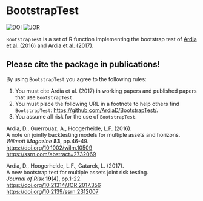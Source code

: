 # BootstrapTest
[![DOI](https://zenodo.org/badge/61378616.svg)](https://zenodo.org/badge/latestdoi/61378616)
[![JOR](https://img.shields.io/badge/JBF-10.21314%2FjJOR.2017.356-brightgreen)](https://doi.org/10.21314/JOR.2017.356)

`BootstrapTest` is a set of R function implementing the bootstrap test of
[Ardia et al. (2016)](http://dx.doi.org/doi:10.1002/wilm.10509) and [Ardia et al. (2017)](http://dx.doi.org/doi:10.21314/JOR.2017.356).

## Please cite the package in publications!

By using `BootstrapTest` you agree to the following rules: 

1) You must cite Ardia et al. (2017) in working papers and published papers that use `BootstrapTest`.
2) You must place the following URL in a footnote to help others find `BootstrapTest`: https://github.com/ArdiaD/BootstrapTest/. 
3) You assume all risk for the use of `BootstrapTest`.

Ardia, D., Guerrouaz, A., Hoogerheide, L.F. (2016).  
A note on jointly backtesting models for multiple assets and horizons.   
_Wilmott Magazine_ **83**, pp.46-49.  
https://doi.org/10.1002/wilm.10509    
https://ssrn.com/abstract=2732069  

Ardia, D., Hoogerheide, L.F., Gatarek, L. (2017).  
A new bootstrap test for multiple assets joint risk testing.  
_Journal of Risk_ **19**(4), pp.1-22.   
https://doi.org/10.21314/JOR.2017.356  
https://doi.org/10.2139/ssrn.2312007
